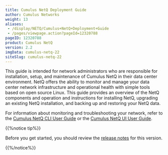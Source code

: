 ```yaml
---
title: Cumulus NetQ Deployment Guide
author: Cumulus Networks
weight: 13
aliases:
 - /display/NETQ/Cumulus+NetQ+Deployment+Guide
 - /pages/viewpage.action?pageId=12320788
pageID: 12320788
product: Cumulus NetQ
version: 2.2
imgData: cumulus-netq-22
siteSlug: cumulus-netq-22
---
```

This guide is intended for network administrators who are responsible
for installation, setup, and maintenance of Cumulus NetQ in their data
center environment. NetQ offers the ability to monitor and manage your
data center network infrastructure and operational health with simple
tools based on open source Linux. This guide provides an overview of the NetQ components and operation and instructions for installing NetQ, upgrading an existing NetQ installation, and backing up and restoring your NetQ data.

For information about monitoring and troubleshooting your network, refer
to the [Cumulus NetQ CLI User Guide](/cumulus-netq/Cumulus-NetQ-CLI-User-Guide/) or the
[Cumulus NetQ UI User Guide](/cumulus-netq/Cumulus-NetQ-UI-User-Guide).

{{%notice tip%}}

Before you get started, you should review the [release
notes](https://support.cumulusnetworks.com/hc/en-us/articles/360025451374-Cumulus-NetQ-2-2-Release-Notes)
for this version.

{{%/notice%}}

